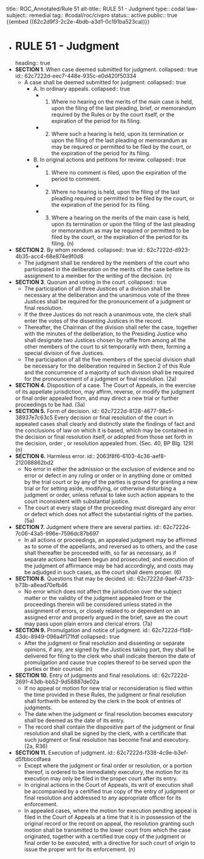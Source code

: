 title:: ROC_Annotated/Rule 51
alt-title:: RULE 51 - Judgment
type:: codal
law-subject:: remedial
tag:: #codal/roc/civpro
status:: active
public:: true
{{embed ((62c2d9f3-2c2e-4bdb-a3d1-0c191ba523ca))}}

- # RULE 51 - Judgment
  heading:: true
- **SECTION 1**. When case deemed submitted for judgment.
  collapsed:: true
  id:: 62c7222d-eec7-448e-935c-e0d420f50334
	- A case shall be deemed submitted for judgment:
	  collapsed:: true
		- A. In ordinary appeals.
		  collapsed:: true
			- 1) Where no hearing on the merits of the main case is held, upon the filing of the last pleading, brief, or memorandum required by the Rules or by the court itself, or the expiration of the period for its filing.
			- 2) Where such a hearing is held, upon its termination or upon the filing of the last pleading or memorandum as may be required or permitted to be filed by the court, or the expiration of the period for its filing.
		- B. In original actions and petitions for review.
		  collapsed:: true
			- 1) Where no comment is filed, upon the expiration of the period to comment.
			- 2) Where no hearing is held, upon the filing of the last pleading required or permitted to be filed by the court, or the expiration of the period for its filing.
			- 3) Where a hearing on the merits of the main case is held, upon its termination or upon the filing of the last pleading or memorandum as may be required or permitted to be filed by the court, or the expiration of the period for its filing. (n)
- **SECTION 2**. By whom rendered.
  collapsed:: true
  id:: 62c7222d-d923-4b35-acc4-68e874e9f0d8
	- The judgment shall be rendered by the members of the court who participated in the deliberation on the merits of the case before its assignment to a member for the writing of the decision. (n)
- **SECTION 3**. Quorum and voting in the court.
  collapsed:: true
	- The participation of all three Justices of a division shall be necessary at the deliberation and the unanimous vote of the three Justices shall be required for the pronouncement of a judgment or final resolution.
	- If the three Justices do not reach a unanimous vote, the clerk shall enter the votes of the dissenting Justices in the record.
	- Thereafter, the Chairman of the division shall refer the case, together with the minutes of the deliberation, to the Presiding Justice who shall designate two Justices chosen by raffle from among all the other members of the court to sit temporarily with them, forming a special division of five Justices.
	- The participation of all the five members of the special division shall be necessary for the deliberation required in Section 2 of this Rule and the concurrence of a majority of such division shall be required for the pronouncement of a judgment or final resolution. (2a)
- **SECTION 4.** Disposition of a case. 
  The Court of Appeals, in the exercise of its appellate jurisdiction, may affirm, reverse, or modify the judgment or final order appealed from, and may direct a new trial or further proceedings to be had. (3a)
- **SECTION 5.** Form of decision.
  id:: 62c7222d-8128-4677-98c5-38937e7c63c5
  Every decision or final resolution of the court in appealed cases shall clearly and distinctly state the findings of fact and the conclusions of law on which it is based, which may be contained in the decision or final resolution itself, or adopted from those set forth in the decision, order , or resolution appealed from. (Sec. 40, BP Blg. 129) (n)
- **SECTION 6.** Harmless error.
  id:: 2063f8f6-6103-4c36-aef8-212088862bd2
	- No error in either the admission or the exclusion of evidence and no error or defect in any ruling or order or in anything done or omitted by the trial court or by any of the parties is ground for granting a new trial or for setting aside, modifying, or otherwise disturbing a judgment or order, unless refusal to take such action appears to the court inconsistent with substantial justice.
	- The court at every stage of the proceeding must disregard any error or defect which does not affect the substantial rights of the parties. (5a)
- **SECTION 7.** Judgment where there are several parties.
  id:: 62c7222d-7c06-43a5-996e-7596dc87b697
	- In all actions or proceedings, an appealed judgment may be affirmed as to some of the appellants, and reversed as to others, and the case shall thereafter be proceeded with, so far as necessary, as if separate actions had been begun and prosecuted; and execution of the judgment of affirmance may be had accordingly, and costs may be adjudged in such cases, as the court shall deem proper. (6)
- **SECTION 8.** Questions that may be decided.
  id:: 62c7222d-9aef-4733-b73b-a8ead70efb46
	- No error which does not affect the jurisdiction over the subject matter or the validity of the judgment appealed from or the proceedings therein will be considered unless stated in the assignment of errors, or closely related to or dependent on an assigned error and properly argued in the brief, save as the court may pass upon plain errors and clerical errors. (7a)
- **SECTION 9.** Promulgation and notice of judgment.
  id:: 62c7222d-f1d8-43dc-8949-096a4f171fdf
  collapsed:: true
	- After the judgment or final resolution and dissenting or separate opinions, if any, are signed by the Justices taking part, they shall be delivered for filing to the clerk who shall indicate thereon the date of promulgation and cause true copies thereof to be served upon the parties or their counsel. (n)
- **SECTION 10.** Entry of judgments and final resolutions.
  id:: 62c7222d-2691-43db-bb52-9d58887de02a
	- If no appeal or motion for new trial or reconsideration is filed within the time provided in these Rules, the judgment or final resolution shall forthwith be entered by the clerk in the book of entries of judgments.
	- The date when the judgment or final resolution becomes executory shall be deemed as the date of its entry.
	- The record shall contain the dispositive part of the judgment or final resolution and shall be signed by the clerk, with a certificate that such judgment or final resolution has become final and executory. (2a, R36)
- **SECTION 11.** Execution of judgment.
  id:: 62c7222d-f338-4c9e-b3ef-d5fbbccdfaea
	- Except where the judgment or final order or resolution, or a portion thereof, is ordered to be immediately executory, the motion for its execution may only be filed in the proper court after its entry.
	- In original actions in the Court of Appeals, its writ of execution shall be accompanied by a certified true copy of the entry of judgment or final resolution and addressed to any appropriate officer for its enforcement.
	- In appealed cases, where the motion for execution pending appeal is filed in the Court of Appeals at a time that it is in possession of the original record or the record on appeal, the resolution granting such motion shall be transmitted to the lower court from which the case originated, together with a certified true copy of the judgment or final order to be executed, with a directive for such court of origin to issue the proper writ for its enforcement. (n)
